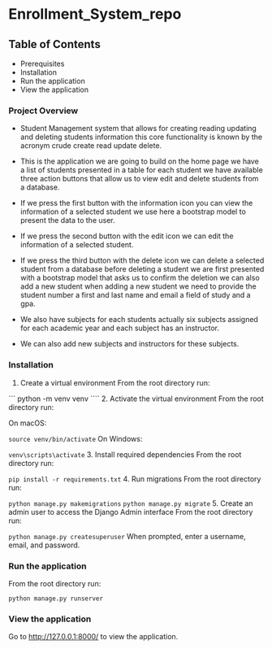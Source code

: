 # Enrollment_System_repo
## Table of Contents
- Prerequisites
- Installation
- Run the application
- View the application

### Project Overview
- Student Management system that allows for creating reading updating and deleting students 
information this core functionality is known by the acronym crude create read update delete.
- This is the application we are going to build on the home page we have a list of students 
presented in a table for each student we have available three action buttons that 
allow us to view edit and delete students from a database.

- If we press the first button with the information icon you can view the 
information of a selected student we use here a bootstrap model to present the data to the 
user. 

- If we press the second button with the edit icon we can edit the information of a selected 
student.

- If we press the third button with the delete icon we can delete a selected student from 
a database before deleting a student we are first presented with a bootstrap model that asks 
us to confirm the deletion we can also add a new student when adding a new student we need 
to provide the student number a first and last name and email a field of study and a gpa.

- We also have subjects for each students actually six subjects assigned for each academic year 
and each subject has an instructor. 

- We can also add new subjects and instructors for these 
subjects.

### Installation

1. Create a virtual environment
From the root directory run:

``` python -m venv venv ````
2. Activate the virtual environment
From the root directory run:

On macOS:

``` source venv/bin/activate ```
On Windows:

```venv\scripts\activate```
3. Install required dependencies
From the root directory run:

```pip install -r requirements.txt```
4. Run migrations
From the root directory run:

```python manage.py makemigrations```
```python manage.py migrate```
5. Create an admin user to access the Django Admin interface
From the root directory run:

```python manage.py createsuperuser```
When prompted, enter a username, email, and password.

### Run the application
From the root directory run:

```python manage.py runserver```

### View the application
Go to http://127.0.0.1:8000/ to view the application.
